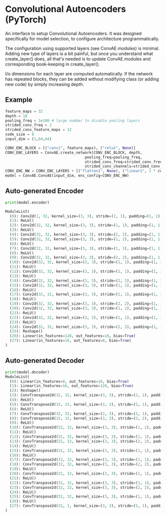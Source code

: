 # Convolutional Autoencoders (PyTorch)

An interface to setup Convolutional Autoencoders. It was designed specifically for model selection, to configure architecture programmatically. 

The configuration using supported layers (see ConvAE.modules) is minimal. Adding new type of layers is a bit painful, but once you understand what create_layer() does, all that's needed is to update ConvAE.modules and corresponding book-keeping in create_layer().

I/o dimensions for each layer are computed automatically. If the network has repeated blocks, they can be added without modifying class (or adding new code) by simply increasing depth.

## Example
```python
feature_maps = 32
depth = 10
pooling_freq = 1e100 # large number to disable pooling layers
strided_conv_freq = 2
strided_conv_feature_maps = 32
code_size = 8
input_dim = (1,64,64)

CONV_ENC_BLOCK = [("conv1", feature_maps), ("relu1", None)]
CONV_ENC_LAYERS = ConvAE.create_network(CONV_ENC_BLOCK, depth, 
                                    pooling_freq=pooling_freq,
                                    strided_conv_freq=strided_conv_freq, 
                                    strided_conv_channels=strided_conv_feature_maps)
CONV_ENC_NW = CONV_ENC_LAYERS + [("flatten1", None), ("linear1", 2 * code_size), ("linear1", code_size)]
model = ConvAE.ConvAE(input_dim, enc_config=CONV_ENC_NW)
```

## Auto-generated Encoder
```python
print(model.encoder)

ModuleList(
  (0): Conv2d(1, 32, kernel_size=(3, 3), stride=(1, 1), padding=(1, 1), bias=False)
  (1): ReLU()
  (2): Conv2d(32, 32, kernel_size=(3, 3), stride=(1, 1), padding=(1, 1), bias=False)
  (3): ReLU()
  (4): Conv2d(32, 32, kernel_size=(3, 3), stride=(2, 2), padding=(1, 1), bias=False)
  (5): Conv2d(32, 32, kernel_size=(3, 3), stride=(1, 1), padding=(1, 1), bias=False)
  (6): ReLU()
  (7): Conv2d(32, 32, kernel_size=(3, 3), stride=(1, 1), padding=(1, 1), bias=False)
  (8): ReLU()
  (9): Conv2d(32, 32, kernel_size=(3, 3), stride=(2, 2), padding=(1, 1), bias=False)
  (10): Conv2d(32, 32, kernel_size=(3, 3), stride=(1, 1), padding=(1, 1), bias=False)
  (11): ReLU()
  (12): Conv2d(32, 32, kernel_size=(3, 3), stride=(1, 1), padding=(1, 1), bias=False)
  (13): ReLU()
  (14): Conv2d(32, 32, kernel_size=(3, 3), stride=(2, 2), padding=(1, 1), bias=False)
  (15): Conv2d(32, 32, kernel_size=(3, 3), stride=(1, 1), padding=(1, 1), bias=False)
  (16): ReLU()
  (17): Conv2d(32, 32, kernel_size=(3, 3), stride=(1, 1), padding=(1, 1), bias=False)
  (18): ReLU()
  (19): Conv2d(32, 32, kernel_size=(3, 3), stride=(2, 2), padding=(1, 1), bias=False)
  (20): Conv2d(32, 32, kernel_size=(3, 3), stride=(1, 1), padding=(1, 1), bias=False)
  (21): ReLU()
  (22): Conv2d(32, 32, kernel_size=(3, 3), stride=(1, 1), padding=(1, 1), bias=False)
  (23): ReLU()
  (24): Conv2d(32, 32, kernel_size=(3, 3), stride=(2, 2), padding=(1, 1), bias=False)
  (25): Reshape()
  (26): Linear(in_features=128, out_features=16, bias=True)
  (27): Linear(in_features=16, out_features=8, bias=True)
)
```

## Auto-generated Decoder
```python
print(model.dncoder)
ModuleList(
  (0): Linear(in_features=8, out_features=16, bias=True)
  (1): Linear(in_features=16, out_features=128, bias=True)
  (2): Reshape()
  (3): ConvTranspose2d(32, 32, kernel_size=(3, 3), stride=(2, 2), padding=(1, 1), bias=False)
  (4): ReLU()
  (5): ConvTranspose2d(32, 32, kernel_size=(3, 3), stride=(1, 1), padding=(1, 1), bias=False)
  (6): ReLU()
  (7): ConvTranspose2d(32, 32, kernel_size=(3, 3), stride=(1, 1), padding=(1, 1), bias=False)
  (8): ConvTranspose2d(32, 32, kernel_size=(3, 3), stride=(2, 2), padding=(1, 1), bias=False)
  (9): ReLU()
  (10): ConvTranspose2d(32, 32, kernel_size=(3, 3), stride=(1, 1), padding=(1, 1), bias=False)
  (11): ReLU()
  (12): ConvTranspose2d(32, 32, kernel_size=(3, 3), stride=(1, 1), padding=(1, 1), bias=False)
  (13): ConvTranspose2d(32, 32, kernel_size=(3, 3), stride=(2, 2), padding=(1, 1), bias=False)
  (14): ReLU()
  (15): ConvTranspose2d(32, 32, kernel_size=(3, 3), stride=(1, 1), padding=(1, 1), bias=False)
  (16): ReLU()
  (17): ConvTranspose2d(32, 32, kernel_size=(3, 3), stride=(1, 1), padding=(1, 1), bias=False)
  (18): ConvTranspose2d(32, 32, kernel_size=(3, 3), stride=(2, 2), padding=(1, 1), bias=False)
  (19): ReLU()
  (20): ConvTranspose2d(32, 32, kernel_size=(3, 3), stride=(1, 1), padding=(1, 1), bias=False)
  (21): ReLU()
  (22): ConvTranspose2d(32, 32, kernel_size=(3, 3), stride=(1, 1), padding=(1, 1), bias=False)
  (23): ConvTranspose2d(32, 32, kernel_size=(3, 3), stride=(2, 2), padding=(1, 1), bias=False)
  (24): ReLU()
  (25): ConvTranspose2d(32, 32, kernel_size=(3, 3), stride=(1, 1), padding=(1, 1), bias=False)
  (26): ReLU()
  (27): ConvTranspose2d(32, 1, kernel_size=(3, 3), stride=(1, 1), padding=(1, 1), bias=False)
)
```
